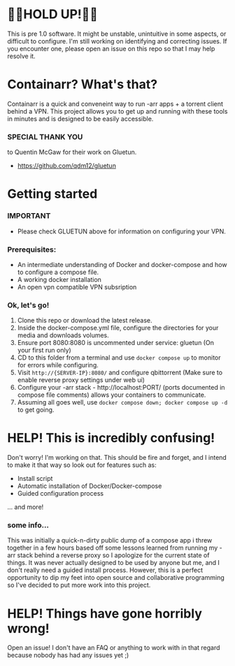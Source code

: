 # 🚧🚧HOLD UP!🚧🚧
This is pre 1.0 software. It might be unstable, unintuitive in some aspects, or difficult to configure. I'm still working on identifying and correcting issues. If you encounter one, please open an issue on this repo so that I may help resolve it.

# Containarr? What's that?

Containarr is a quick and conveneint way to run -arr apps + a torrent client behind a VPN. This project allows you to get up and running with these tools in minutes and is designed to be easily accessible.

### SPECIAL THANK YOU
to Quentin McGaw for their work on Gluetun. 
- https://github.com/qdm12/gluetun

# Getting started

### IMPORTANT
  - Please check GLUETUN above for information on configuring your VPN.

### Prerequisites:
  - An intermediate understanding of Docker and docker-compose and how to configure a compose file.
  - A working docker installation
  - An open vpn compatible VPN subsription


### Ok, let's go!
  1. Clone this repo or download the latest release.
  2. Inside the docker-compose.yml file, configure the directories for your media and downloads volumes.
  3. Ensure port 8080:8080 is uncommented under service: gluetun (On your first run only)
  4. CD to this folder from a terminal and use ```docker compose up``` to monitor for errors while configuring.
  6. Visit ```http://{SERVER-IP}:8080/``` and configure qbittorrent (Make sure to enable reverse proxy settings under web ui)
  8. Configure your -arr stack - http://localhost:PORT/ (ports documented in compose file comments) allows your containers to communicate.
  9. Assuming all goes well, use ```docker compose down; docker compose up -d``` to get going.
 

# HELP! This is incredibly confusing!
Don't worry! I'm working on that. This should be fire and forget, and I intend to make it that way so look out for features such as:
- Install script
- Automatic installation of Docker/Docker-compose
- Guided configuration process


... and more! 

### some info...
This was initially a quick-n-dirty public dump of a compose app i threw together in a few hours based off some lessons learned from running my -arr stack behind a reverse proxy so I apologize for the current state of things. It was never actually designed to be used by anyone but me, and I don't really need a guided install process. However, this is a perfect opportunity to dip my feet into open source and collaborative programming so I've decided to put more work into this project.


# HELP! Things have gone horribly wrong!
Open an issue! I don't have an FAQ or anything to work with in that regard because nobody has had any issues yet ;)
